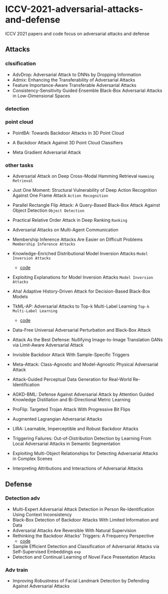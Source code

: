 # ICCV-2021-adversarial-attacks-and-defense
ICCV 2021 papers and code focus on adversarial attacks and defense

## Attacks

### clssification
* AdvDrop: Adversarial Attack to DNNs by Dropping Information
* Admix: Enhancing the Transferability of Adversarial Attacks
* Feature Importance-Aware Transferable Adversarial Attacks
* Consistency-Sensitivity Guided Ensemble Black-Box Adversarial Attacks in Low-Dimensional Spaces

### detection

### point cloud 
* PointBA: Towards Backdoor Attacks in 3D Point Cloud
* A Backdoor Attack Against 3D Point Cloud Classifiers

* Meta Gradient Adversarial Attack

### other tasks
* Adversarial Attack on Deep Cross-Modal Hamming Retrieval `Hamming Retrieval`

* Just One Moment: Structural Vulnerability of Deep Action Recognition Against One Frame Attack `Action Recognition`

* Parallel Rectangle Flip Attack: A Query-Based Black-Box Attack Against Object Detection `Object Detection`

* Practical Relative Order Attack in Deep Ranking `Ranking`

* Adversarial Attacks on Multi-Agent Communication

* Membership Inference Attacks Are Easier on Difficult Problems `Membership Inference Attacks`

* Knowledge-Enriched Distributional Model Inversion Attacks `Model Inversion Attacks`
  * [code]( https://github.com/SCccc21/Knowledge-Enriched-DMI)
* Exploiting Explanations for Model Inversion Attacks `Model Inversion Attacks`
* Aha! Adaptive History-Driven Attack for Decision-Based Black-Box Models
* TkML-AP: Adversarial Attacks to Top-k Multi-Label Learning `Top-k Multi-Label Learning`
  * [code](https://github.com/discovershu/TKML-AP)



* Data-Free Universal Adversarial Perturbation and Black-Box Attack

* Attack As the Best Defense: Nullifying Image-to-Image Translation GANs via Limit-Aware Adversarial Attack

* Invisible Backdoor Attack With Sample-Specific Triggers

* Meta-Attack: Class-Agnostic and Model-Agnostic Physical Adversarial Attack

* Attack-Guided Perceptual Data Generation for Real-World Re-Identification

* AGKD-BML: Defense Against Adversarial Attack by Attention Guided Knowledge Distillation and Bi-Directional Metric Learning

* ProFlip: Targeted Trojan Attack With Progressive Bit Flips

* Augmented Lagrangian Adversarial Attacks

* LIRA: Learnable, Imperceptible and Robust Backdoor Attacks


* Triggering Failures: Out-of-Distribution Detection by Learning From Local Adversarial Attacks in Semantic Segmentation

* Exploiting Multi-Object Relationships for Detecting Adversarial Attacks in Complex Scenes


* Interpreting Attributions and Interactions of Adversarial Attacks

## Defense

### Detection adv
* Multi-Expert Adversarial Attack Detection in Person Re-Identification Using Context Inconsistency
* Black-Box Detection of Backdoor Attacks With Limited Information and Data
* Adversarial Attacks Are Reversible With Natural Supervision
* Rethinking the Backdoor Attacks' Triggers: A Frequency Perspective
  * [code](https://github.com/YiZeng623/frequency-backdoor) 
* Sample Efficient Detection and Classification of Adversarial Attacks via Self-Supervised Embeddings   `exp`
* Detection and Continual Learning of Novel Face Presentation Attacks


### Adv train
* Improving Robustness of Facial Landmark Detection by Defending Against Adversarial Attacks







